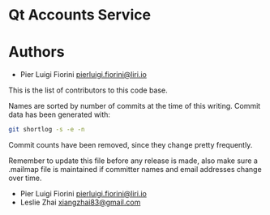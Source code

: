 Qt Accounts Service
===================

# Authors

 * Pier Luigi Fiorini <pierluigi.fiorini@liri.io>

This is the list of contributors to this code base.

Names are sorted by number of commits at the time of this writing.
Commit data has been generated with:

```sh
git shortlog -s -e -n
```

Commit counts have been removed, since they change pretty frequently.

Remember to update this file before any release is made, also make sure
a .mailmap file is maintained if committer names and email addresses
change over time.

 * Pier Luigi Fiorini <pierluigi.fiorini@liri.io>
 * Leslie Zhai <xiangzhai83@gmail.com>
